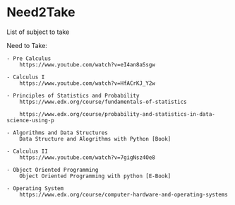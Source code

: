 # Need2Take
List of subject to take


Need to Take:

	- Pre Calculus
		https://www.youtube.com/watch?v=eI4an8aSsgw
	
	- Calculus I
		https://www.youtube.com/watch?v=HfACrKJ_Y2w
	
	- Principles of Statistics and Probability
		https://www.edx.org/course/fundamentals-of-statistics
		
		https://www.edx.org/course/probability-and-statistics-in-data-science-using-p
	
	- Algorithms and Data Structures
		Data Structure and Alogrithms with Python [Book]
	
	- Calculus II
		https://www.youtube.com/watch?v=7gigNsz4Oe8
	
	- Object Oriented Programming
		Object Oriented Programming with python [E-Book]
	
	- Operating System
		https://www.edx.org/course/computer-hardware-and-operating-systems
	


